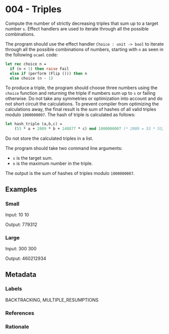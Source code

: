 # 004 - Triples

Compute the number of strictly decreasing triples that sum up to a target number `s`.
Effect handlers are used to iterate through all the possible combinations.

The program should use the effect handler `Choice : unit -> bool` to iterate
through all the possible combinations of numbers, starting with `n` as seen in
the following `ocaml` code:

```ocaml
let rec choice n =
  if (n < 1) then raise Fail
  else if (perform (Flip ())) then n
  else choice (n - 1)
```

To produce a triple, the program should choose three numbers using the `choice`
function and returning the triple if numbers sum up to `s` or failing otherwise.
Do not take any symmetries or optimization into account and do not short circuit
the calculations. To prevent compiler from optimizing the calculations away, the
final result is the sum of hashes of all valid triples modulo `1000000007`. The
hash of triple is calculated as follows:

```ocaml
let hash_triple (a,b,c) =
    (53 * a + 2809 * b + 148877 * c) mod 1000000007 (* 2089 = 53 * 53, 148877 = 53 * 2089  *)
```

Do not store the calculated triples in a list.

The program should take two command line arguments:

- `s` is the target sum.
- `n` is the maximum number in the triple.

The output is the sum of hashes of triples modulo `1000000007`.

## Examples

### Small

Input: 10 10

Output: 779312

### Large

Input: 300 300

Output: 460212934

## Metadata

### Labels

BACKTRACKING, MULTIPLE_RESUMPTIONS

### References

### Rationale

